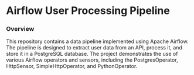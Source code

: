 # Airflow User Processing Pipeline

### Overview
This repository contains a data pipeline implemented using Apache Airflow. The pipeline is designed to extract user data from an API, process it, and store it in a PostgreSQL database. The project demonstrates the use of various Airflow operators and sensors, including the PostgresOperator, HttpSensor, SimpleHttpOperator, and PythonOperator.